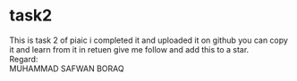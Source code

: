 # task2

This is task 2 of piaic 
i completed it and uploaded it on github 
you can copy it and learn from it in retuen give me follow and add this to a star.
<br>Regard:
<br>MUHAMMAD SAFWAN BORAQ
